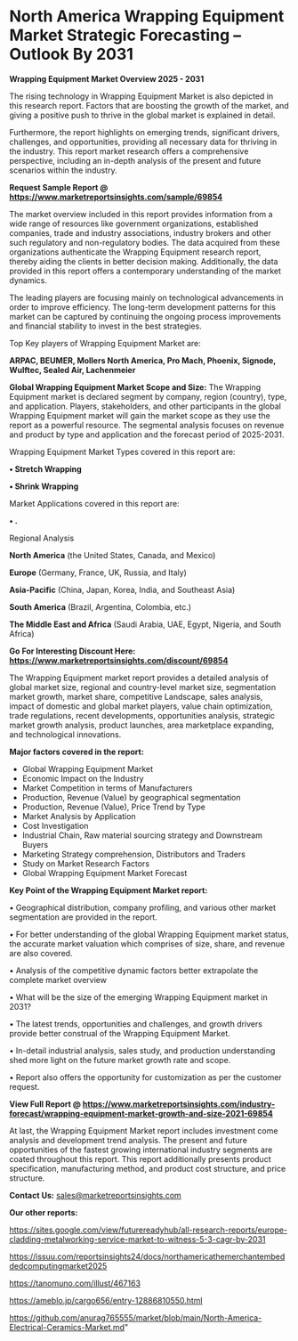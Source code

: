 # North America Wrapping Equipment Market Strategic Forecasting – Outlook By 2031

<Strong> Wrapping Equipment Market Overview 2025 - 2031</strong>

The rising technology in Wrapping Equipment Market is also depicted in this research report. Factors that are boosting the growth of the market, and giving a positive push to thrive in the global market is explained in detail.

Furthermore, the report highlights on emerging trends, significant drivers, challenges, and opportunities, providing all necessary data for thriving in the industry. This report market research offers a comprehensive perspective, including an in-depth analysis of the present and future scenarios within the industry.

<strong>Request Sample Report @ <a href=https://www.marketreportsinsights.com/sample/69854>https://www.marketreportsinsights.com/sample/69854</a></strong>

The market overview included in this report provides information from a wide range of resources like government organizations, established companies, trade and industry associations, industry brokers and other such regulatory and non-regulatory bodies. The data acquired from these organizations authenticate the Wrapping Equipment research report, thereby aiding the clients in better decision making. Additionally, the data provided in this report offers a contemporary understanding of the market dynamics.

The leading players are focusing mainly on technological advancements in order to improve efficiency. The long-term development patterns for this market can be captured by continuing the ongoing process improvements and financial stability to invest in the best strategies.

Top Key players of Wrapping Equipment Market are:

<strong>ARPAC, BEUMER, Mollers North America, Pro Mach, Phoenix, Signode, Wulftec, Sealed Air, Lachenmeier</strong>

<strong><b>Global Wrapping Equipment Market Scope and Size:</b></strong>
The Wrapping Equipment market is declared segment by company, region (country), type, and application. Players, stakeholders, and other participants in the global Wrapping Equipment market will gain the market scope as they use the report as a powerful resource. The segmental analysis focuses on revenue and product by type and application and the forecast period of 2025-2031.

Wrapping Equipment Market Types covered in this report are:

<strong>• Stretch Wrapping

• Shrink Wrapping</strong>

Market Applications covered in this report are:

<strong>• .</strong> 

Regional Analysis

<strong>North America</strong> (the United States, Canada, and Mexico)

<strong>Europe</strong> (Germany, France, UK, Russia, and Italy)

<strong>Asia-Pacific</strong> (China, Japan, Korea, India, and Southeast Asia)

<strong>South America</strong> (Brazil, Argentina, Colombia, etc.)

<strong>The Middle East and Africa</strong> (Saudi Arabia, UAE, Egypt, Nigeria, and South Africa)

<strong>Go For Interesting Discount Here: <a href=https://www.marketreportsinsights.com/discount/69854>https://www.marketreportsinsights.com/discount/69854</a></strong>

The Wrapping Equipment market report provides a detailed analysis of global market size, regional and country-level market size, segmentation market growth, market share, competitive Landscape, sales analysis, impact of domestic and global market players, value chain optimization, trade regulations, recent developments, opportunities analysis, strategic market growth analysis, product launches, area marketplace expanding, and technological innovations.

<strong><b>Major factors covered in the report:</b></strong>
<ul>
  <li>Global Wrapping Equipment Market </li>
  <li>Economic Impact on the Industry</li>
  <li>Market Competition in terms of Manufacturers</li>
  <li>Production, Revenue (Value) by geographical segmentation</li>
  <li>Production, Revenue (Value), Price Trend by Type</li>
  <li>Market Analysis by Application</li>
  <li>Cost Investigation</li>
  <li>Industrial Chain, Raw material sourcing strategy and Downstream Buyers</li>
  <li>Marketing Strategy comprehension, Distributors and Traders</li>
  <li>Study on Market Research Factors</li>
  <li>Global Wrapping Equipment Market Forecast</li>
</ul>

<strong><b>Key Point of the Wrapping Equipment Market report:</b></strong>

• Geographical distribution, company profiling, and various other market segmentation are provided in the report.

• For better understanding of the global Wrapping Equipment market status, the accurate market valuation which comprises of size, share, and revenue are also covered.

• Analysis of the competitive dynamic factors better extrapolate the complete market overview

• What will be the size of the emerging Wrapping Equipment market in 2031?

• The latest trends, opportunities and challenges, and growth drivers provide better construal of the Wrapping Equipment Market.

• In-detail industrial analysis, sales study, and production understanding shed more light on the future market growth rate and scope.

• Report also offers the opportunity for customization as per the customer request.

<strong><b>View Full Report @ <a href=https://www.marketreportsinsights.com/industry-forecast/wrapping-equipment-market-growth-and-size-2021-69854>https://www.marketreportsinsights.com/industry-forecast/wrapping-equipment-market-growth-and-size-2021-69854</a></b></strong>


At last, the Wrapping Equipment Market report includes investment come analysis and development trend analysis. The present and future opportunities of the fastest growing international industry segments are coated throughout this report. This report additionally presents product specification, manufacturing method, and product cost structure, and price structure.

<strong>Contact Us:</strong>
sales@marketreportsinsights.com

<strong>Our other reports:</strong>

<a href=https://sites.google.com/view/futurereadyhub/all-research-reports/europe-cladding-metalworking-service-market-to-witness-5-3-cagr-by-2031>https://sites.google.com/view/futurereadyhub/all-research-reports/europe-cladding-metalworking-service-market-to-witness-5-3-cagr-by-2031</a>

<a href=https://issuu.com/reportsinsights24/docs/northamericathemerchantembeddedcomputingmarket2025>https://issuu.com/reportsinsights24/docs/northamericathemerchantembeddedcomputingmarket2025</a>

<a href=https://tanomuno.com/illust/467163>https://tanomuno.com/illust/467163</a>

<a href=https://ameblo.jp/cargo656/entry-12886810550.html>https://ameblo.jp/cargo656/entry-12886810550.html</a>

<a href=https://github.com/anurag765555/market/blob/main/North-America-Electrical-Ceramics-Market.md>https://github.com/anurag765555/market/blob/main/North-America-Electrical-Ceramics-Market.md</a>"
